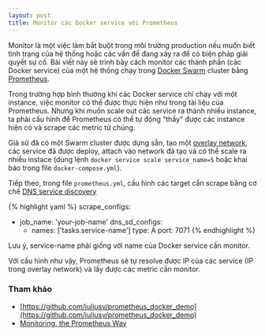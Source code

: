 ```yaml
---
layout: post
title: ﻿Monitor các Docker service với Prometheus
---
```



Monitor là một việc làm bắt buột trong môi trường production nếu muốn biết tình trạng của hệ thống hoặc các vấn đề đang xảy ra để có biện pháp giải quyết sự cố. Bài viết này sẽ trình bày cách monitor các thành phần (các Docker service) của một hệ thống chạy trong [Docker Swarm](https://docs.docker.com/engine/swarm/) cluster bằng [Prometheus](https://prometheus.io/).

Trong trường hợp bình thường khi các Docker service chỉ chạy với một instance, việc monitor có thể được thực hiện như trong tài liệu của Prometheus. Nhưng khi muốn scale out các service ra thành nhiều instance, ta phải cấu hình để Prometheus có thể tự động "thấy" được các instance hiện có và scrape các metric từ chúng.

Giả sử đã có một Swarm cluster được dựng sẵn, tạo một [overlay network](https://docs.docker.com/engine/userguide/networking/get-started-overlay/), các service đã được deploy, attach vào network đã tạo và có thể scale ra nhiều instace (dùng lệnh `docker service scale service_name=5` hoặc khai báo trong file `docker-compose.yml`).

Tiếp theo, trong file `prometheus.yml`, cấu hình các target cần scrape bằng cơ chế [DNS service discovery](https://prometheus.io/docs/operating/configuration/#<dns_sd_config>)

{% highlight yaml %}
scrape_configs:
  - job_name: 'your-job-name'
    dns_sd_configs:
      - names: ['tasks.service-name']
        type: A
        port: 7071
{% endhighlight %}

Lưu ý, service-name phải giống với name của Docker service cần monitor.

Với cấu hình như vậy, Prometheus sẽ tự resolve được IP của các service (IP trong overlay network) và lấy được các metric cần monitor.

### Tham khảo

- [https://github.com/juliusv/prometheus_docker_demo](https://github.com/juliusv/prometheus_docker_demo)
- [Monitoring, the Prometheus Way](https://www.youtube.com/watch?v=PDxcEzu62jk)
